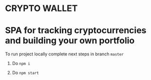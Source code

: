 # CRYPTO WALLET

# SPA for tracking cryptocurrencies and building your own portfolio

To run project locally complete next steps in branch `master`

1. Do `npm i`

2. Do `npm start`
